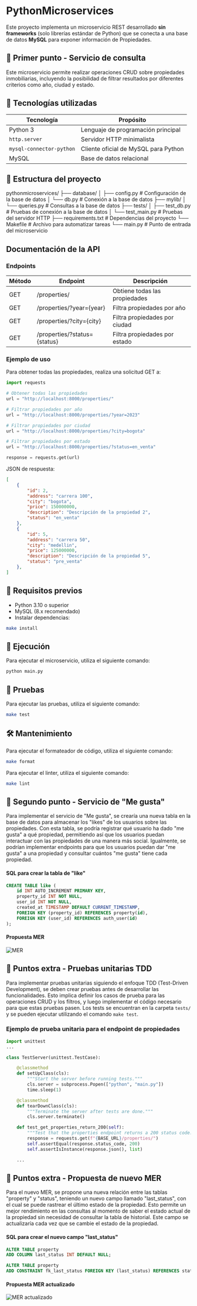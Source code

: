 # PythonMicroservices

Este proyecto implementa un microservicio REST desarrollado **sin frameworks** (solo librerías estándar de Python) que se conecta a una base de datos **MySQL** para exponer información de Propiedades.

## 📖 Primer punto - Servicio de consulta

Este microservicio permite realizar operaciones CRUD sobre propiedades inmobiliarias, incluyendo la posibilidad de filtrar resultados por diferentes criterios como año, ciudad y estado.

## 🧰 Tecnologías utilizadas

| Tecnología                | Propósito                           |
| -------------------------- | ------------------------------------ |
| Python 3                   | Lenguaje de programación principal  |
| `http.server`            | Servidor HTTP minimalista            |
| `mysql-connector-python` | Cliente oficial de MySQL para Python |
| MySQL                      | Base de datos relacional             |


## 📁 Estructura del proyecto

pythonmicroservices/
├── database/
│   ├── config.py # Configuración de la base de datos
│   └── db.py # Conexión a la base de datos
├── mylib/
│   └── queries.py # Consultas a la base de datos
├── tests/
│   ├── test_db.py # Pruebas de conexión a la base de datos
│   └── test_main.py # Pruebas del servidor HTTP
├── requirements.txt # Dependencias del proyecto
└── Makefile # Archivo para automatizar tareas
└── main.py # Punto de entrada del microservicio

## Documentación de la API
### Endpoints
| Método | Endpoint                | Descripción                                      |
| ------ | ----------------------- | ------------------------------------------------ |
| GET    | /properties/             | Obtiene todas las propiedades                   |
| GET    | /properties/?year={year} | Filtra propiedades por año                      |
| GET    | /properties/?city={city} | Filtra propiedades por ciudad                   |
| GET    | /properties/?status={status} | Filtra propiedades por estado                   |

### Ejemplo de uso
Para obtener todas las propiedades, realiza una solicitud GET a:

```python
import requests

# Obtener todas las propiedades
url = "http://localhost:8000/properties/"

# Filtrar propiedades por año
url = "http://localhost:8000/properties/?year=2023"

# Filtrar propiedades por ciudad
url = "http://localhost:8000/properties/?city=bogota"

# Filtrar propiedades por estado
url = "http://localhost:8000/properties/?status=en_venta"

response = requests.get(url)
```

JSON de respuesta:

```json
[
    {
        "id": 2,
        "address": "carrera 100",
        "city": "bogota",
        "price": 150000000,
        "description": "Descripción de la propiedad 2",
        "status": "en_venta"
    },
    {
        "id": 5,
        "address": "carrera 50",
        "city": "medellin",
        "price": 125000000,
        "description": "Descripción de la propiedad 5",
        "status": "pre_venta"
    },
]
```

## 🔌 Requisitos previos

- Python 3.10 o superior
- MySQL (8.x recomendado)
- Instalar dependencias:

```bash
make install
```

## 🏃 Ejecución

Para ejecutar el microservicio, utiliza el siguiente comando:

```bash
python main.py
```

## 🧪 Pruebas

Para ejecutar las pruebas, utiliza el siguiente comando:

```bash
make test
```

## 🛠️ Mantenimiento

Para ejecutar el formateador de código, utiliza el siguiente comando:

```bash
make format
```

Para ejecutar el linter, utiliza el siguiente comando:

```bash
make lint
```

## 📖 Segundo punto - Servicio de "Me gusta"

Para implementar el servicio de "Me gusta", se crearía una nueva tabla en la base de datos para almacenar los "likes" de los usuarios sobre las propiedades. Con esta tabla, se podría registrar qué usuario ha dado "me gusta" a qué propiedad, permitiendo así que los usuarios puedan interactuar con las propiedades de una manera más social. Igualmente, se podrían implementar endpoints para que los usuarios puedan dar "me gusta" a una propiedad y consultar cuántos "me gusta" tiene cada propiedad.

#### SQL para crear la tabla de "like"

```sql
CREATE TABLE like (
    id INT AUTO_INCREMENT PRIMARY KEY,
    property_id INT NOT NULL,
    user_id INT NOT NULL,
    created_at TIMESTAMP DEFAULT CURRENT_TIMESTAMP,
    FOREIGN KEY (property_id) REFERENCES property(id),
    FOREIGN KEY (user_id) REFERENCES auth_user(id)
);

```

#### Propuesta MER

![MER](mer-like.svg)

## 📖 Puntos extra - Pruebas unitarias TDD

Para implementar pruebas unitarias siguiendo el enfoque TDD (Test-Driven Development), se deben crear pruebas antes de desarrollar las funcionalidades. Esto implica definir los casos de prueba para las operaciones CRUD y los filtros, y luego implementar el código necesario para que estas pruebas pasen. Los tests se encuentran en la carpeta `tests/` y se pueden ejecutar utilizando el comando `make test`.

### Ejemplo de prueba unitaria para el endpoint de propiedades

```python
import unittest
...

class TestServer(unittest.TestCase):

    @classmethod
    def setUpClass(cls):
        """Start the server before running tests."""
        cls.server = subprocess.Popen(["python", "main.py"])
        time.sleep(1)

    @classmethod
    def tearDownClass(cls):
        """Terminate the server after tests are done."""
        cls.server.terminate()

    def test_get_properties_return_200(self):
        """Test that the properties endpoint returns a 200 status code."""
        response = requests.get(f"{BASE_URL}/properties/")
        self.assertEqual(response.status_code, 200)
        self.assertIsInstance(response.json(), list)

    ...
```

## 📖 Puntos extra - Propuesta de nuevo MER

Para el nuevo MER, se propone una nueva relación entre las tablas "property" y "status", teniendo un nuevo campo llamado "last_status", con el cual se puede rastrear el último estado de la propiedad. Esto permite un mejor rendimiento en las consultas al momento de saber el estado actual de la propiedad sin necesidad de consultar la tabla de historial. Este campo se actualizaría cada vez que se cambie el estado de la propiedad.

#### SQL para crear el nuevo campo "last_status"

```sql
ALTER TABLE property
ADD COLUMN last_status INT DEFAULT NULL;

ALTER TABLE property
ADD CONSTRAINT fk_last_status FOREIGN KEY (last_status) REFERENCES status(id);
```

#### Propuesta MER actualizado
![MER actualizado](mer-updated.svg)
